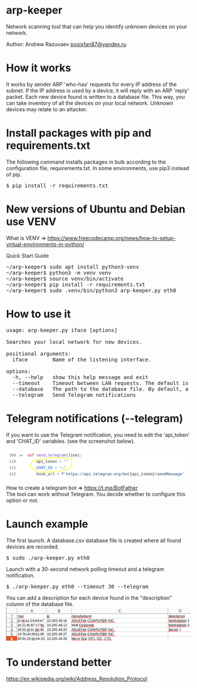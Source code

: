 # arp-keeper
Network scanning tool that can help you identify unknown devices on your network.

Author: Andrew Razuvaev <posixfan87@yandex.ru>

# How it works
It works by sender ARP 'who-has' requests for every IP address of the subnet. If the IP address is used by a device, it will reply with an ARP 'reply' packet. Each new device found is written to a database file. This way, you can take inventory of all the devices on your local network. Unknown devices may relate to an attacker.

# Install packages with pip and requirements.txt

The following command installs packages in bulk according to the configuration file, requirements.txt. In some environments, use pip3 instead of pip.
<pre>$ pip install -r requirements.txt</pre>

# New versions of Ubuntu and Debian use VENV
What is VENV => https://www.freecodecamp.org/news/how-to-setup-virtual-environments-in-python/

Quick Start Guide
<pre>
~/arp-keeper$ sudo apt install python3-venv
~/arp-keeper$ python3 -m venv venv
~/arp-keeper$ source venv/bin/activate
~/arp-keeper$ pip install -r requirements.txt
~/arp-keeper$ sudo .venv/bin/python3 arp-keeper.py eth0
</pre>

# How to use it
<pre>
usage: arp-keeper.py iface [options]

Searches your local network for new devices.

positional arguments:
  iface        Name of the listening interface.

options:
  -h, --help   show this help message and exit
  --timeout    Timeout between LAN requests. The default is 15 seconds.
  --database   The path to the database file. By default, a database.csv file is created.
  --telegram   Send Telegram notifications
</pre>

# Telegram notifications (--telegram)
If you want to use the Telegram notification, you need to edit the 'api_token' and 'CHAT_ID' variables. (see the screenshot below). \
\
![alt text](https://github.com/posixfan/arp-keeper/blob/main/img/telegram.png) \
\
How to create a telegram bot => https://t.me/BotFather \
The tool can work without Telegram. You decide whether to configure this option or not.

# Launch example
The first launch. A database.csv database file is created where all found devices are recorded.
<pre>$ sudo ./arp-keeper.py eth0</pre>

Launch with a 30-second network polling timeout and a telegram notification.
<pre>$ ./arp-keeper.py eth0 --timeout 30 --telegram</pre>

You can add a description for each device found in the "description" column of the database file.
![alt text](https://github.com/posixfan/arp-keeper/blob/main/img/Description.png) 

# To understand better
https://en.wikipedia.org/wiki/Address_Resolution_Protocol
